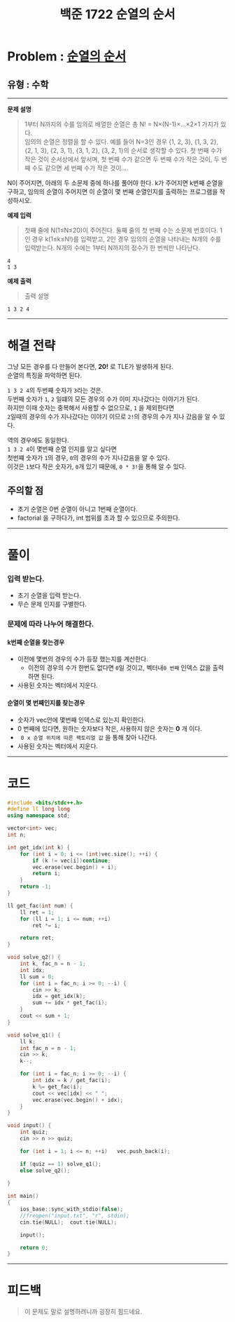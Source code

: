 ﻿---
title: 백준 1722 순열의 순서
#date: 2020-01-01-00:00
categories:
- PS

tags:
- baekjoon
- PS
- Problem Solve
- Math
---

<!-- 문제 번호 -->

# Problem : [순열의 순서](https://www.acmicpc.net/problem/1722)
## 유형 : 수학

---


**문제 설명**

> 1부터 N까지의 수를 임의로 배열한 순열은 총 N! = N×(N-1)×…×2×1 가지가 있다.  
임의의 순열은 정렬을 할 수 있다. 예를 들어  N=3인 경우 {1, 2, 3}, {1, 3, 2}, {2, 1, 3}, {2, 3, 1}, {3, 1, 2}, {3, 2, 1}의 순서로 생각할 수 있다. 첫 번째 수가 작은 것이 순서상에서 앞서며, 첫 번째 수가 같으면 두 번째 수가 작은 것이, 두 번째 수도 같으면 세 번째 수가 작은 것이….  

N이 주어지면, 아래의 두 소문제 중에 하나를 풀어야 한다. k가 주어지면 k번째 순열을 구하고, 임의의 순열이 주어지면 이 순열이 몇 번째 순열인지를 출력하는 프로그램을 작성하시오.


**예제 입력**

> 첫째 줄에 N(1≤N≤20)이 주어진다. 둘째 줄의 첫 번째 수는 소문제 번호이다. 1인 경우 k(1≤k≤N!)를 입력받고, 2인 경우 임의의 순열을 나타내는 N개의 수를 입력받는다. N개의 수에는 1부터 N까지의 정수가 한 번씩만 나타난다.

```
4
1 3
```

**예제 출력**

> 출력 설명

```
1 3 2 4
```

---


# 해결 전략

> 
그냥 모든 경우를 다 만들어 본다면, **20!** 로 TLE가 발생하게 된다.  
순열의 특징을 파악하면 된다.

>
`1 3 2 4`의 두번째 숫자가 `3`라는 것은.  
두번째 숫자가 `1`, `2` 일떄의 모든 경우의 수가 이미 지나갔다는 이야기가 된다.  
하지만 이때 숫자는 중복해서 사용할 수 없으므로, `1` 을 제외한다면  
`2`일때의 경우의 수가 지나갔다는 이야기 이므로 `2!`의 경우의 수가 지나 갔음을 알 수 있다.

>
역의 경우에도 동일한다.  
`1 3 2 4`이 몇번째 순열 인지를 알고 싶다면  
첫번쨰 숫자가 `1`의 경우, `0`의 경우의 수가 지나갔음을 알 수 있다.  
이것은 `1`보다 작은 숫자가, `0`개 있기 때문에, `0 * 3!`을 통해 알 수 있다.  

## 주의할 점

* 초기 순열은 0번 순열이 아니고 1번째 순열이다.
* factorial 을 구하다가, int 범위를 초과 할 수 있으므로 주의한다.

---



# 풀이

### 입력 받는다.
* 초기 순열을 입력 받는다.
* 무슨 문제 인지를 구별한다.



### 문제에 따라 나누어 해결한다.

#### k번째 순열을 찾는경우
* 이전에 몇번의 경우의 수가 등장 했는지를 계산한다.
	* 이전의 경우의 수가 한번도 없다면 `0`일 것이고, 벡터내`0 번째` 인덱스 값을 출력하면 된다.
* 사용된 숫자는 벡터에서 지운다.


#### 순열이 몇 번째인지를 찾는경우
* 숫자가 vec안에 몇번째 인덱스로 있는지 확인한다.
* 0 번째에 있다면, 원하는 숫자보다 작은, 사용하지 않은 숫자는 **0** 개 이다.
* ` 0 x 순열 위치에 따른 팩토리얼 값` 을 통해 찾아 나간다.
* 사용된 숫자는 벡터에서 지운다.

---

# 코드

```c++
#include <bits/stdc++.h>
#define ll long long
using namespace std;

vector<int> vec;
int n;

int get_idx(int k) {
    for (int i = 0; i <= (int)vec.size(); ++i) {
        if (k != vec[i])continue;
        vec.erase(vec.begin() + i);
        return i;
    }
    return -1;
}

ll get_fac(int num) {
    ll ret = 1;
    for (ll i = 1; i <= num; ++i) 
        ret *= i;

    return ret;
}

void solve_q2() {
    int k, fac_n = n - 1;
    int idx;
    ll sum = 0;
    for (int i = fac_n; i >= 0; --i) {
        cin >> k;
        idx = get_idx(k);
        sum += idx * get_fac(i);
    }
    cout << sum + 1;
}

void solve_q1() {
    ll k;
    int fac_n = n - 1;
    cin >> k;
    k--;

    for (int i = fac_n; i >= 0; --i) {
        int idx = k / get_fac(i);
        k %= get_fac(i);
        cout << vec[idx] << " ";
        vec.erase(vec.begin() + idx);
    }
}

void input() {
    int quiz;
    cin >> n >> quiz;

    for (int i = 1; i <= n; ++i)   vec.push_back(i);

    if (quiz == 1) solve_q1();
    else solve_q2();
    
}

int main()
{
    ios_base::sync_with_stdio(false);
    //freopen("input.txt", "r", stdin);
    cin.tie(NULL);  cout.tie(NULL);

    input();

    return 0;
}
```


---


# 피드백


> 이 문제도 말로 설명하려니까 굉장히 힘드네요.  
